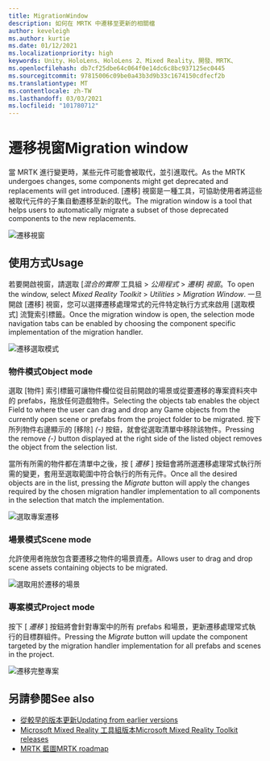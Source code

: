 ```yaml
---
title: MigrationWindow
description: 如何在 MRTK 中遷移至更新的相關檔
author: keveleigh
ms.author: kurtie
ms.date: 01/12/2021
ms.localizationpriority: high
keywords: Unity、HoloLens、HoloLens 2、Mixed Reality、開發、MRTK、
ms.openlocfilehash: db7cf25dbe64c064f0e14dc6c8bc937125ec0445
ms.sourcegitcommit: 97815006c09be0a43b3d9b33c1674150cdfecf2b
ms.translationtype: MT
ms.contentlocale: zh-TW
ms.lasthandoff: 03/03/2021
ms.locfileid: "101780712"
---
```

# <a name="migration-window"></a><span data-ttu-id="b3617-104">遷移視窗</span><span class="sxs-lookup"><span data-stu-id="b3617-104">Migration window</span></span>

<span data-ttu-id="b3617-105">當 MRTK 進行變更時，某些元件可能會被取代，並引進取代。</span><span class="sxs-lookup"><span data-stu-id="b3617-105">As the MRTK undergoes changes, some components might get deprecated and replacements will get introduced.</span></span>
<span data-ttu-id="b3617-106">[遷移] 視窗是一種工具，可協助使用者將這些被取代元件的子集自動遷移至新的取代。</span><span class="sxs-lookup"><span data-stu-id="b3617-106">The migration window is a tool that helps users to automatically migrate a subset of those deprecated components to the new replacements.</span></span>

![遷移視窗](../Images/MigrationWindow/MRTK_Migration_Window.png)

## <a name="usage"></a><span data-ttu-id="b3617-108">使用方式</span><span class="sxs-lookup"><span data-stu-id="b3617-108">Usage</span></span>

<span data-ttu-id="b3617-109">若要開啟視窗，請選取 [*混合的實際* 工具組  >  *公用程式*  >  *遷移] 視窗*。</span><span class="sxs-lookup"><span data-stu-id="b3617-109">To open the window, select *Mixed Reality Toolkit* > *Utilities* > *Migration Window*.</span></span> <span data-ttu-id="b3617-110">一旦開啟 [遷移] 視窗，您可以選擇遷移處理常式的元件特定執行方式來啟用 [選取模式] 流覽索引標籤。</span><span class="sxs-lookup"><span data-stu-id="b3617-110">Once the migration window is open, the selection mode navigation tabs can be enabled by choosing the component specific implementation of the migration handler.</span></span>  

![遷移選取模式](../Images/MigrationWindow/MRTK_Migration_Modes.png)

### <a name="object-mode"></a><span data-ttu-id="b3617-112">物件模式</span><span class="sxs-lookup"><span data-stu-id="b3617-112">Object mode</span></span>

<span data-ttu-id="b3617-113">選取 [物件] 索引標籤可讓物件欄位從目前開啟的場景或從要遷移的專案資料夾中的 prefabs，拖放任何遊戲物件。</span><span class="sxs-lookup"><span data-stu-id="b3617-113">Selecting the objects tab enables the object Field to where the user can drag and drop any Game objects from the currently open scene or prefabs from the project folder to be migrated.</span></span>
<span data-ttu-id="b3617-114">按下所列物件右邊顯示的 [移除] *(-)* 按鈕，就會從選取清單中移除該物件。</span><span class="sxs-lookup"><span data-stu-id="b3617-114">Pressing the remove *(-)* button displayed at the right side of the listed object removes the object from the selection list.</span></span>

<span data-ttu-id="b3617-115">當所有所需的物件都在清單中之後，按 [ *遷移* ] 按鈕會將所選遷移處理常式執行所需的變更，套用至選取範圍中符合執行的所有元件。</span><span class="sxs-lookup"><span data-stu-id="b3617-115">Once all the desired objects are in the list, pressing the *Migrate* button will apply the changes required by the chosen migration handler implementation to all components in the selection that match the implementation.</span></span>

![選取專案遷移](../Images/MigrationWindow/MRTK_Object_Migration.png)

### <a name="scene-mode"></a><span data-ttu-id="b3617-117">場景模式</span><span class="sxs-lookup"><span data-stu-id="b3617-117">Scene mode</span></span>

<span data-ttu-id="b3617-118">允許使用者拖放包含要遷移之物件的場景資產。</span><span class="sxs-lookup"><span data-stu-id="b3617-118">Allows user to drag and drop scene assets containing objects to be migrated.</span></span>

![選取用於遷移的場景](../Images/MigrationWindow/MRTK_Scene_Selection.png)

### <a name="project-mode"></a><span data-ttu-id="b3617-120">專案模式</span><span class="sxs-lookup"><span data-stu-id="b3617-120">Project mode</span></span>

<span data-ttu-id="b3617-121">按下 [ *遷移* ] 按鈕將會針對專案中的所有 prefabs 和場景，更新遷移處理常式執行的目標群組件。</span><span class="sxs-lookup"><span data-stu-id="b3617-121">Pressing the *Migrate* button will update the component targeted by the migration handler implementation for all prefabs and scenes in the project.</span></span>

![遷移完整專案](../Images/MigrationWindow/MRTK_Project_Migration.png)

## <a name="see-also"></a><span data-ttu-id="b3617-123">另請參閱</span><span class="sxs-lookup"><span data-stu-id="b3617-123">See also</span></span>

- [<span data-ttu-id="b3617-124">從較早的版本更新</span><span class="sxs-lookup"><span data-stu-id="b3617-124">Updating from earlier versions</span></span>](../../updates-deployment/Updating.md)
- [<span data-ttu-id="b3617-125">Microsoft Mixed Reality 工具組版本</span><span class="sxs-lookup"><span data-stu-id="b3617-125">Microsoft Mixed Reality Toolkit releases</span></span>](../../packages-releases/ReleaseNotes.md)
- [<span data-ttu-id="b3617-126">MRTK 藍圖</span><span class="sxs-lookup"><span data-stu-id="b3617-126">MRTK roadmap</span></span>](../../contributing/Roadmap.md)
